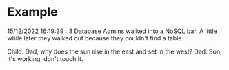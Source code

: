 # Example

<!-- replace-with-date starts -->
15/12/2022 16:19:39 : 3 Database Admins walked into a NoSQL bar. A little while later they walked out because they couldn't find a table.
<!-- replace-with-date ends -->

<!-- replace-with-joke starts -->
Child: Dad, why does the sun rise in the east and set in the west? Dad: Son, it's working, don't touch it.
<!-- replace-with-joke ends -->